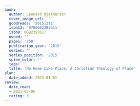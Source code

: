 ```yaml
---
book:
  author: Leonard Hjalmarson
  cover_image_url: ''
  goodreads: '26151211'
  isbn13: '9780692393611'
  isbn9: 0692393617
  owned: ''
  pages: '260'
  publication_year: '2015'
  series: ''
  series_position: '2015'
  spine_color: ''
  tags: ''
  title: 'No Home Like Place: A Christian Theology of Place'
plan:
  date_added: 2023-01-01
review:
  date_read:
  - 2021-03-06
  rating: 3
---
```

